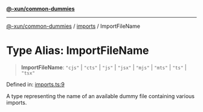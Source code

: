 [**@-xun/common-dummies**](../../README.md)

***

[@-xun/common-dummies](../../README.md) / [imports](../README.md) / ImportFileName

# Type Alias: ImportFileName

> **ImportFileName**: `"cjs"` \| `"cts"` \| `"js"` \| `"jsx"` \| `"mjs"` \| `"mts"` \| `"ts"` \| `"tsx"`

Defined in: [imports.ts:9](https://github.com/Xunnamius/test-utils/blob/fb7ffeb540b6329cd58507a70130e011f552c63c/packages/common-dummies/src/imports.ts#L9)

A type representing the name of an available dummy file containing various
imports.
